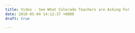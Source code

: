 ```yaml
---
title: Video - See What Colorado Teachers are Asking For
date: 2018-05-04 14:12:37 +0000
draft: true

---
```

